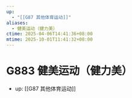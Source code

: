 ```yaml
---
up:
  - "[[G87 其他体育运动]]"
aliases:
  - 健美运动（健力美）
ctime: 2025-04-06T14:41:36+08:00
mtime: 2025-10-01T11:41:32+08:00
---
```


# G883 健美运动（健力美）

- up: [[G87 其他体育运动]]
